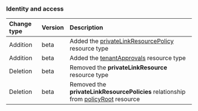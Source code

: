 ### Identity and access

| **Change type** | **Version** | **Description** |
|:---|:---|:---|
|Addition|beta|Added the [privateLinkResourcePolicy](https://docs.microsoft.com/en-us/graph/api/resources/privateLinkResourcePolicy?view=graph-rest-beta) resource type|
|Addition|beta|Added the [tenantApprovals](https://docs.microsoft.com/en-us/graph/api/resources/tenantApprovals?view=graph-rest-beta) resource type|
|Deletion|beta|Removed the **privateLinkResource** resource type|
|Deletion|beta|Removed the **privateLinkResourcePolicies** relationship from [policyRoot](https://docs.microsoft.com/en-us/graph/api/resources/policyRoot?view=graph-rest-beta) resource|
